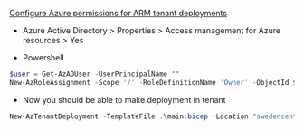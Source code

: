 [Configure Azure permissions for ARM tenant deployments](https://github.com/Azure/Enterprise-Scale/wiki/ALZ-Setup-azure)

- Azure Active Directory > Properties > Access management for Azure resources > Yes

- Powershell

```powershell
$user = Get-AzADUser -UserPrincipalName ""
New-AzRoleAssignment -Scope '/' -RoleDefinitionName 'Owner' -ObjectId $user.Id
```

- Now you should be able to make deployment in tenant

```powershell
New-AzTenantDeployment -TemplateFile .\main.bicep -Location "swedencentral" -Name DeployTenant$(Get-Date -Format 'yyyy-MM-dd')
```